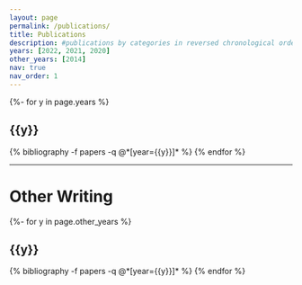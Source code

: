 ```yaml
---
layout: page
permalink: /publications/
title: Publications
description: #publications by categories in reversed chronological order. generated by jekyll-scholar.
years: [2022, 2021, 2020]
other_years: [2014]
nav: true
nav_order: 1
---
```

<!-- _pages/publications.md -->
<div class="publications">

{%- for y in page.years %}
  <h2 class="year">{{y}}</h2>
  {% bibliography -f papers -q @*[year={{y}}]* %}
{% endfor %}

</div>

---

# Other Writing
<div class="publications">

{%- for y in page.other_years %}
  <h2 class="year">{{y}}</h2>
  {% bibliography -f papers -q @*[year={{y}}]* %}
{% endfor %}

</div>

